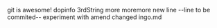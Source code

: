 git is awesome!
dopinfo
3rdString
more
moremore
new line
--line to be commited--
experiment with amend
changed ingo.md
